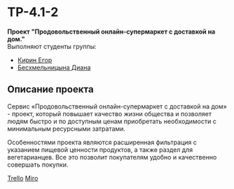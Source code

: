 # TP-4.1-2
**Проект "Продовольственный онлайн-супермаркет с доставкой на дом."**<br/>
Выполняют студенты группы:
- [Кирин Егор](https://github.com/Zelelo622)
- [Бесхмельницына Диана](https://github.com/Diana2503)

## Описание проекта
Сервис «Продовольственный онлайн-супермаркет с доставкой на дом» - проект, который повышает качество жизни общества и позволяет людям быстро и по доступным ценам приобретать необходимости с минимальным ресурсными затратами.

Особенностями проекта являются расширенная фильтрация с указанием пищевой ценности продуктов, а также раздел для вегетарианцев. Все это позволит покупателям удобно и качественно совершать покупки.

[Trello](https://trello.com/invite/b/IjaLoiGB/ATTI1982890413bb7aca5c1343be6de4d01f571786FE/продовольственный-онлайн-супермаркет-с-доставкой-на-дом)
[Miro](https://miro.com/app/board/uXjVPirvLH8=/?share_link_id=660079656063)
